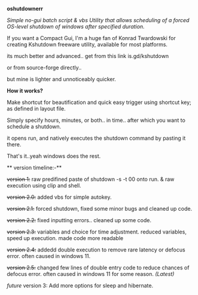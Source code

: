 **oshutdownerr**

*Simple no-gui batch script & vbs Utility that allows scheduling of a forced OS-level shutdown of windows after specified duration.*

If you want a Compact Gui, I'm a huge fan of Konrad Twardowski for creating Kshutdown freeware utility, available for most platforms.

its much better and advanced.. get from this link is.gd/kshutdown

or from source-forge directly..

but mine is lighter and unnoticeably quicker.

**How it works?**

Make shortcut for beautification and quick easy trigger using shortcut key; as defined in layout file.

Simply specify hours, minutes, or both.. in time.. after which you want to schedule a shutdown.

it opens run, and natively executes the shutdown command by pasting it there.

That's it..yeah windows does the rest.

** version timeline:-**

~~version 1:~~ raw predifined paste of shutdown -s -t 00 onto run. & raw execution using clip and shell.

~~version 2.0:~~ added vbs for simple autokey.

~~version 2.1:~~ forced shutdown, fixed some minor bugs and cleaned up code.

~~version 2.2:~~ fixed inputting errors.. cleaned up some code.

~~version 2.3:~~ variables and choice for time adjustment. reduced variables, speed up execution. made code more readable

~~version 2.4:~~ addedd double execution to remove rare latency or defocus error. often caused in windows 11.

~~version 2.5:~~ changed few lines of double entry code to reduce chances of defocus error. often caused in windows 11 for some reason. *(Latest)*

*future* version 3: Add more options for sleep and hibernate.
